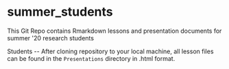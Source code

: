 # summer_students
This Git Repo contains Rmarkdown lessons and presentation documents for summer '20 research students

Students -- After cloning repository to your local machine, all lesson files can be found in the `Presentations` directory in .html format.
